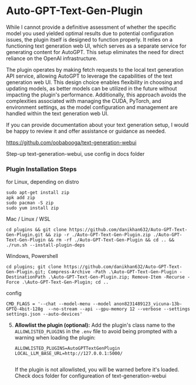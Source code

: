 # Auto-GPT-Text-Gen-Plugin

While I cannot provide a definitive assessment of whether the specific model you used yielded optimal results due to potential configuration issues, the plugin itself is designed to function properly. It relies on a functioning text generation web UI, which serves as a separate service for generating content for AutoGPT. This setup eliminates the need for direct reliance on the OpenAI infrastructure.

The plugin operates by making fetch requests to the local text generation API service, allowing AutoGPT to leverage the capabilities of the text generation web UI. This design choice enables flexibility in choosing and updating models, as better models can be utilized in the future without impacting the plugin's performance. Additionally, this approach avoids the complexities associated with managing the CUDA, PyTorch, and environment settings, as the model configuration and management are handled within the text generation web UI.

If you can provide documentation about your text generation setup, I would be happy to review it and offer assistance or guidance as needed.

https://github.com/oobabooga/text-generation-webui


Step-up text-generation-webui, use config in docs folder

### Plugin Installation Steps

for Linux, depending on distro
```
sudo apt-get install zip
apk add zip
sudo pacman -S zip
sudo yum install zip
```
Mac / Linux / WSL
```
cd plugins && git clone https://github.com/danikhan632/Auto-GPT-Text-Gen-Plugin.git && zip -r ./Auto-GPT-Text-Gen-Plugin.zip ./Auto-GPT-Text-Gen-Plugin && rm -rf ./Auto-GPT-Text-Gen-Plugin && cd .. && ./run.sh --install-plugin-deps

```
Windows, Powershell
```
cd plugins; git clone https://github.com/danikhan632/Auto-GPT-Text-Gen-Plugin.git; Compress-Archive -Path .\Auto-GPT-Text-Gen-Plugin -DestinationPath .\Auto-GPT-Text-Gen-Plugin.zip; Remove-Item -Recurse -Force .\Auto-GPT-Text-Gen-Plugin; cd ..
```

config
```
CMD_FLAGS = '--chat --model-menu --model anon8231489123_vicuna-13b-GPTQ-4bit-128g  --no-stream --api --gpu-memory 12 --verbose --settings settings.json --auto-devices'

```

5. **Allowlist the plugin (optional):**
   Add the plugin's class name to the `ALLOWLISTED_PLUGINS` in the `.env` file to avoid being prompted with a warning when loading the plugin:

   ``` shell
   ALLOWLISTED_PLUGINS=AutoGPTTextGenPlugin
   LOCAL_LLM_BASE_URL=http://127.0.0.1:5000/


   ```

   If the plugin is not allowlisted, you will be warned before it's loaded.
   Check docs folder for configureation of text-generation-webui
```